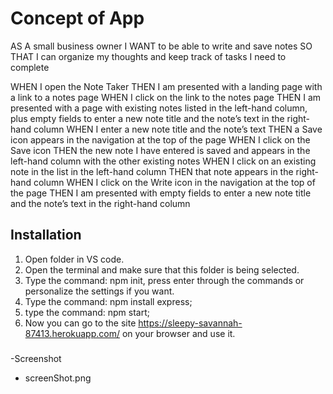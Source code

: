 # Concept of App
AS A small business owner
I WANT to be able to write and save notes
SO THAT I can organize my thoughts and keep track of tasks I need to complete


WHEN I open the Note Taker
THEN I am presented with a landing page with a link to a notes page
WHEN I click on the link to the notes page
THEN I am presented with a page with existing notes listed in the left-hand column, plus empty fields to enter a new note title and the note’s text in the right-hand column
WHEN I enter a new note title and the note’s text
THEN a Save icon appears in the navigation at the top of the page
WHEN I click on the Save icon
THEN the new note I have entered is saved and appears in the left-hand column with the other existing notes
WHEN I click on an existing note in the list in the left-hand column
THEN that note appears in the right-hand column
WHEN I click on the Write icon in the navigation at the top of the page
THEN I am presented with empty fields to enter a new note title and the note’s text in the right-hand column

## Installation

1. Open folder in VS code.
2. Open the terminal and make sure that this folder is being selected.
3. Type the command: npm init, press enter through the commands or personalize the settings if you want.
4. Type the command: npm install express;
5. type the command: npm start;
6. Now you can go to the site https://sleepy-savannah-87413.herokuapp.com/ on your browser and use it.

### 
-Screenshot
- screenShot.png